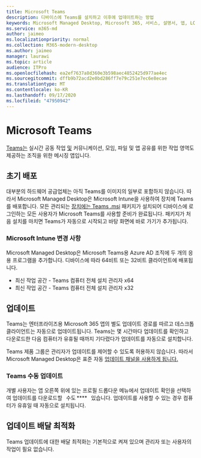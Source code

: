 ```yaml
---
title: Microsoft Teams
description: 디바이스에 Teams를 설치하고 이후에 업데이트하는 방법
keywords: Microsoft Managed Desktop, Microsoft 365, 서비스, 설명서, 앱, LOB 앱
ms.service: m365-md
author: jaimeo
ms.localizationpriority: normal
ms.collection: M365-modern-desktop
ms.author: jaimeo
manager: laurawi
ms.topic: article
audience: ITPro
ms.openlocfilehash: ea2ef7637a8d360e3b598aec4852425d977ae4ec
ms.sourcegitcommit: dffb9b72acd2e0bd286ff7e79c251e7ec6e8ecae
ms.translationtype: MT
ms.contentlocale: ko-KR
ms.lasthandoff: 09/17/2020
ms.locfileid: "47950942"
---
```

# <a name="microsoft-teams"></a>Microsoft Teams

[Teams는](https://www.microsoft.com/microsoft-365/microsoft-teams/group-chat-software) 실시간 공동 작업 [및](https://support.microsoft.com/office/microsoft-teams-basics-6d5f52e6-5306-4096-ac24-c3082b79eaf0) 커뮤니케이션, 모임, 파일 및 앱 공유를 위한 작업 영역도 제공하는 조직을 위한 메시징 앱입니다.

## <a name="initial-deployment"></a>초기 배포

대부분의 하드웨어 공급업체는 아직 Teams를 이미지의 일부로 포함하지 않습니다. 따라서 Microsoft Managed Desktop은 Microsoft Intune을 사용하여 장치에 Teams를 배포합니다. 모든 관리되는 [장치에는 Teams .msi](https://docs.microsoft.com/MicrosoftTeams/msi-deployment#how-the-microsoft-teams-msi-package-works) 패키지가 설치되어 디바이스에 로그인하는 모든 사용자가 Microsoft Teams를 사용할 준비가 완료됩니다. 패키지가 처음 설치를 마치면 Teams가 자동으로 시작되고 바탕 화면에 바로 가기가 추가됩니다.

### <a name="microsoft-intune-changes"></a>Microsoft Intune 변경 사항

Microsoft Managed Desktop은 Microsoft Teams용 Azure AD 조직에 두 개의 응용 프로그램을 추가합니다. 디바이스에 따라 64비트 또는 32비트 클라이언트에 배포됩니다.  

- 최신 작업 공간 - Teams 컴퓨터 전체 설치 관리자 x64  
- 최신 작업 공간 - Teams 컴퓨터 전체 설치 관리자 x32

## <a name="updates"></a>업데이트

Teams는 엔터프라이즈용 Microsoft 365 앱의 별도 업데이트 경로를 따르고 데스크톱 클라이언트는 자동으로 업데이트됩니다. Teams는 몇 시간마다 업데이트를 확인하고 다운로드한 다음 컴퓨터가 유휴될 때까지 기다렸다가 업데이트를 자동으로 설치합니다.  

Teams 제품 그룹은 관리자가 업데이트를 제어할 수 있도록 허용하지 않습니다. 따라서 Microsoft Managed Desktop은 표준 자동 [업데이트 채널을 사용하게 됩니다.](https://docs.microsoft.com/microsoftteams/teams-client-update#can-admins-deploy-updates-instead-of-teams-auto-updating)

### <a name="manually-updating-teams"></a>Teams 수동 업데이트

개별 사용자는 앱 오른쪽 위에 있는 프로필 드롭다운 메뉴에서 업데이트 확인을 선택하여 업데이트를 다운로드할   수도 ****   있습니다. 업데이트를 사용할 수 있는 경우 컴퓨터가 유휴일 때 자동으로 설치됩니다.

## <a name="delivery-optimization-of-updates"></a>업데이트 배달 최적화

Teams 업데이트에 대한 배달 최적화는 기본적으로 켜져 있으며 관리자 또는 사용자의 작업이 필요 없습니다. 